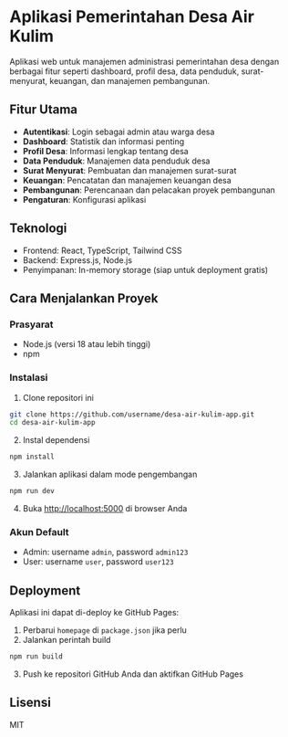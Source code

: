 # Aplikasi Pemerintahan Desa Air Kulim

Aplikasi web untuk manajemen administrasi pemerintahan desa dengan berbagai fitur seperti dashboard, profil desa, data penduduk, surat-menyurat, keuangan, dan manajemen pembangunan.

## Fitur Utama

- **Autentikasi**: Login sebagai admin atau warga desa
- **Dashboard**: Statistik dan informasi penting
- **Profil Desa**: Informasi lengkap tentang desa
- **Data Penduduk**: Manajemen data penduduk desa
- **Surat Menyurat**: Pembuatan dan manajemen surat-surat
- **Keuangan**: Pencatatan dan manajemen keuangan desa
- **Pembangunan**: Perencanaan dan pelacakan proyek pembangunan
- **Pengaturan**: Konfigurasi aplikasi

## Teknologi

- Frontend: React, TypeScript, Tailwind CSS
- Backend: Express.js, Node.js
- Penyimpanan: In-memory storage (siap untuk deployment gratis)

## Cara Menjalankan Proyek

### Prasyarat

- Node.js (versi 18 atau lebih tinggi)
- npm

### Instalasi

1. Clone repositori ini

```bash
git clone https://github.com/username/desa-air-kulim-app.git
cd desa-air-kulim-app
```

2. Instal dependensi

```bash
npm install
```

3. Jalankan aplikasi dalam mode pengembangan

```bash
npm run dev
```

4. Buka [http://localhost:5000](http://localhost:5000) di browser Anda

### Akun Default

- Admin: username `admin`, password `admin123`
- User: username `user`, password `user123`

## Deployment

Aplikasi ini dapat di-deploy ke GitHub Pages:

1. Perbarui `homepage` di `package.json` jika perlu
2. Jalankan perintah build

```bash
npm run build
```

3. Push ke repositori GitHub Anda dan aktifkan GitHub Pages

## Lisensi

MIT